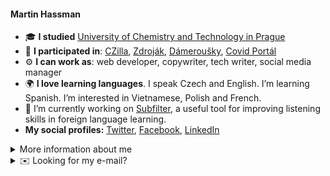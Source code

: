 #### Martin Hassman

<!--
**met/met** is a ✨ _special_ ✨ repository because its `README.md` (this file) appears on your GitHub profile.

Here are some ideas to get you started:

- 🔭 I’m currently working on ...
- 🌱 I’m currently learning ...
- 👯 I’m looking to collaborate on ...
- 🤔 I’m looking for help with ...
- 💬 Ask me about ...
- 📫 How to reach me: ...
- 😄 Pronouns: ...
- ⚡ Fun fact: ...
-->

- 🎓 **I studied** [University of Chemistry and Technology in Prague](https://www.vscht.cz/?jazyk=en)
- 🥼 **I participated in**: [CZilla](http://www.czilla.cz/ "Czech large community for Mozilla Suite and Mozilla Firefox projects, Post-mortem."),
[Zdroják](https://www.zdrojak.cz/ "Czech magazine about Web Technologies"), [Dámeroušky](https://www.damerousky.cz/en "Czech project for making and distribution of homemade anti-COVID masks"), [Covid Portál](https://covid.gov.cz/en/ "Czech website made by Government and volunteers about COVID-19")
- ⚙️ **I can work as**: web developer, copywriter, tech writer, social media manager
- 🌍 **I love learning languages**. I speak Czech and English. I’m learning Spanish. I’m interested in Vietnamese, Polish and French.
- 🔭 I’m currently working on [Subfilter](https://github.com/met/subfilter), a useful tool for improving listening skills in foreign language learning.
- **My social profiles:** [Twitter](https://twitter.com/hassmanm), [Facebook](https://www.facebook.com/martin.hassman/), [LinkedIn](https://www.linkedin.com/in/hassman/)


<details>
  <summary>More information about me</summary>
  
- **I love** meeting people contributing to the World Wide Web and doing interviews with them. My favorites:
  - [Håkon Wium Lie: CSS was created to save HTML](https://www.root.cz/texty/hakon-wium-lie-css-was-created-to-save-html/)
  - [Molly E. Holzschlag: Evangelist and Educator](https://www.zdrojak.cz/clanky/molly-e-holzschlag-evangelist-and-educator/)
  - [David Storey: I believe in web standards](https://www.zdrojak.cz/clanky/david-storey-i-believe-in-web-standards/)


</details>
  



<details>
  <summary>✉️ Looking for my e-mail?</summary>

👈 It’s in the left column.

<details>
  <summary>❓ Still can’t see my e-mail ❓</summary>

  🔐 You need to sign in to GitHub to see it. (Try, it’s free.)
</details>
